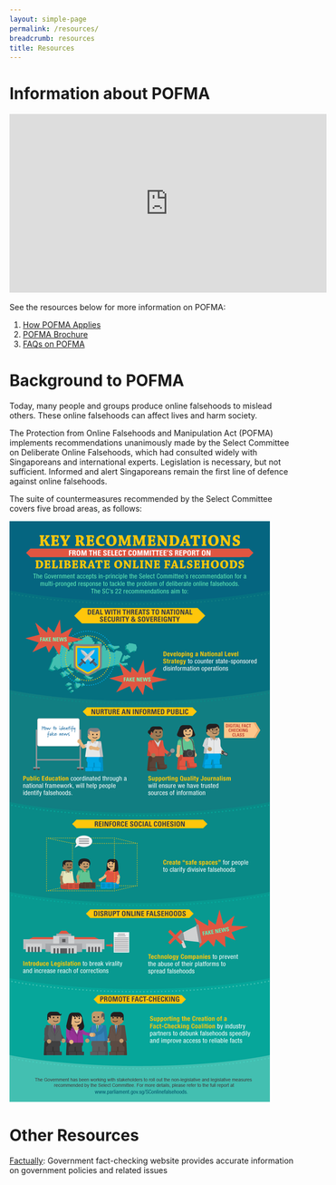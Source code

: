 ```yaml
---
layout: simple-page
permalink: /resources/
breadcrumb: resources
title: Resources
---
```


# Information about POFMA

<div class="bp-youtube">
      <iframe width="560" height="315" src="https://www.youtube.com/embed/aFLHEu74ivw" frameborder="0" allow="autoplay; encrypted-media" allowfullscreen></iframe>
</div>

See the resources below for more information on POFMA: 

1. [How POFMA Applies](https://www.mlaw.gov.sg/content/dam/minlaw/corp/News/Press%20Release/POFMB/How_POFMA_Applies.pdf)
2. [POFMA Brochure](https://www.mlaw.gov.sg/content/dam/minlaw/corp/News/Press%20Release/POFMB/POFMA-Brochure.pdf)
3. [FAQs on POFMA](https://www.mlaw.gov.sg/content/dam/minlaw/corp/News/Press%20Release/POFMB/POFMA-FAQs.pdf)

# Background to POFMA
Today, many people and groups produce online falsehoods to mislead others. These online falsehoods can affect lives and harm society.

The Protection from Online Falsehoods and Manipulation Act (POFMA) implements recommendations unanimously made by the Select Committee on Deliberate Online Falsehoods, which had consulted widely with Singaporeans and international experts. Legislation is necessary, but not sufficient. Informed and alert Singaporeans remain the first line of defence against online falsehoods.

The suite of countermeasures recommended by the Select Committee covers five broad areas, as follows: 

![alt text](../images/Infog_DOF_Rec_v2.png "Deliberate online falsehoods")

# Other Resources
[Factually](https://www.gov.sg/factually): Government fact-checking website provides accurate information on government policies and related issues


